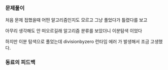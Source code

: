 ### 문제풀이

처음 문제 접했을때 어떤 알고리즘인지도 모르고 그냥 풀었다가 틀렸다를 보고

아무리 생각해도 안 떠오르길래 알고리즘 분류를 보았더니 이분탐색 이었다

하지만 이분 탐색으로 풀었는데 divisionbyzero 런타임 에러 가 발생해서 조금 고생했다.


### 동료의 피드백

